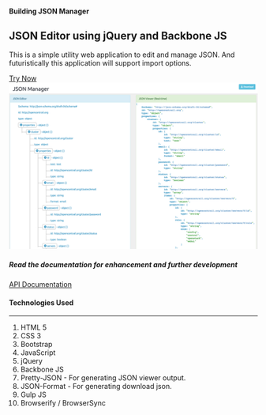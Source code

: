 #### Building JSON Manager
## JSON Editor using jQuery and Backbone JS
This is a simple utility web application to edit and manage JSON. And futuristically this application will support import options.

[Try Now](http://nathan5x.github.io/JSON-Manager-Online/)
![JSON Manager Screenshot](/src/JSONManager-Screenshot.png)

##### Read the documentation for enhancement and further development
[API Documentation](http://nathan5x.github.io/JSON-Manager-Online/docs/src/app/app.js.html)


#### Technologies Used
---
1. HTML 5
2. CSS 3
3. Bootstrap
4. JavaScript
5. jQuery
6. Backbone JS
7. Pretty-JSON - For generating JSON viewer output.
8. JSON-Format - For generating download json.
9. Gulp JS
10. Browserify / BrowserSync
